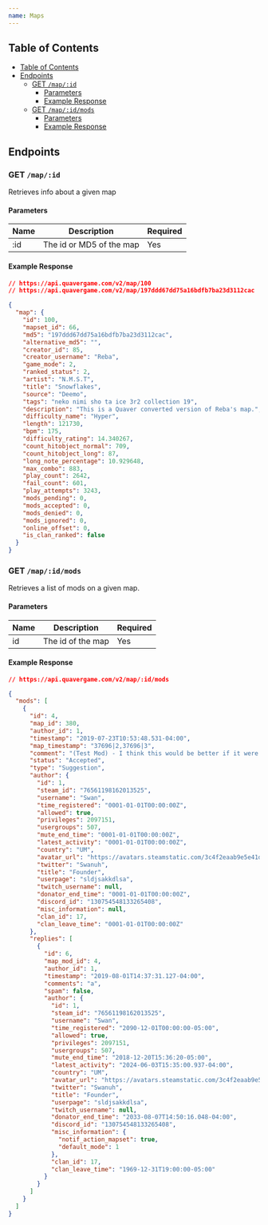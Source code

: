 ```yaml
---
name: Maps
---
```


## Table of Contents

- [Table of Contents](#table-of-contents)
- [Endpoints](#endpoints)
    - [GET `/map/:id`](#get-%2Fmap%2F%3Aid)
        - [Parameters](#parameters)
        - [Example Response](#example-response)
  - [GET `/map/:id/mods`](#get-%2Fmap%2F%3Aid%2Fmods)
      - [Parameters](#parameters-1)
      - [Example Response](#example-response-1)
    
## Endpoints


### GET `/map/:id`

Retrieves info about a given map

#### Parameters

| Name | Description              | Required |
|------|--------------------------|----------|
| :id  | The id or MD5 of the map | Yes      |

#### Example Response

```json
// https://api.quavergame.com/v2/map/100
// https://api.quavergame.com/v2/map/197ddd67dd75a16bdfb7ba23d3112cac

{
  "map": {
    "id": 100,
    "mapset_id": 66,
    "md5": "197ddd67dd75a16bdfb7ba23d3112cac",
    "alternative_md5": "",
    "creator_id": 85,
    "creator_username": "Reba",
    "game_mode": 2,
    "ranked_status": 2,
    "artist": "N.M.S.T",
    "title": "Snowflakes",
    "source": "Deemo",
    "tags": "neko nimi sho ta ice 3r2 collection 19",
    "description": "This is a Quaver converted version of Reba's map.",
    "difficulty_name": "Hyper",
    "length": 121730,
    "bpm": 175,
    "difficulty_rating": 14.340267,
    "count_hitobject_normal": 709,
    "count_hitobject_long": 87,
    "long_note_percentage": 10.929648,
    "max_combo": 883,
    "play_count": 2642,
    "fail_count": 601,
    "play_attempts": 3243,
    "mods_pending": 0,
    "mods_accepted": 0,
    "mods_denied": 0,
    "mods_ignored": 0,
    "online_offset": 0,
    "is_clan_ranked": false
  }
}
```

### GET `/map/:id/mods`

Retrieves a list of mods on a given map.

#### Parameters

| Name | Description       | Required |
|------|-------------------|----------|
| id   | The id of the map | Yes      |

#### Example Response

```json
// https://api.quavergame.com/v2/map/:id/mods

{
  "mods": [
    {
      "id": 4,
      "map_id": 380,
      "author_id": 1,
      "timestamp": "2019-07-23T10:53:48.531-04:00",
      "map_timestamp": "37696|2,37696|3",
      "comment": "(Test Mod) - I think this would be better if it were placed on lanes 1 and 2 instead of 2 and 3.",
      "status": "Accepted",
      "type": "Suggestion",
      "author": {
        "id": 1,
        "steam_id": "76561198162013525",
        "username": "Swan",
        "time_registered": "0001-01-01T00:00:00Z",
        "allowed": true,
        "privileges": 2097151,
        "usergroups": 507,
        "mute_end_time": "0001-01-01T00:00:00Z",
        "latest_activity": "0001-01-01T00:00:00Z",
        "country": "UM",
        "avatar_url": "https://avatars.steamstatic.com/3c4f2eaab9e5e41dfb1706d21d654a81e525972a_full.jpg",
        "twitter": "Swanuh",
        "title": "Founder",
        "userpage": "sldjsakkdlsa",
        "twitch_username": null,
        "donator_end_time": "0001-01-01T00:00:00Z",
        "discord_id": "130754548133265408",
        "misc_information": null,
        "clan_id": 17,
        "clan_leave_time": "0001-01-01T00:00:00Z"
      },
      "replies": [
        {
          "id": 6,
          "map_mod_id": 4,
          "author_id": 1,
          "timestamp": "2019-08-01T14:37:31.127-04:00",
          "comments": "a",
          "spam": false,
          "author": {
            "id": 1,
            "steam_id": "76561198162013525",
            "username": "Swan",
            "time_registered": "2090-12-01T00:00:00-05:00",
            "allowed": true,
            "privileges": 2097151,
            "usergroups": 507,
            "mute_end_time": "2018-12-20T15:36:20-05:00",
            "latest_activity": "2024-06-03T15:35:00.937-04:00",
            "country": "UM",
            "avatar_url": "https://avatars.steamstatic.com/3c4f2eaab9e5e41dfb1706d21d654a81e525972a_full.jpg",
            "twitter": "Swanuh",
            "title": "Founder",
            "userpage": "sldjsakkdlsa",
            "twitch_username": null,
            "donator_end_time": "2033-08-07T14:50:16.048-04:00",
            "discord_id": "130754548133265408",
            "misc_information": {
              "notif_action_mapset": true,
              "default_mode": 1
            },
            "clan_id": 17,
            "clan_leave_time": "1969-12-31T19:00:00-05:00"
          }
        }
      ]
    }
  ]
}
```